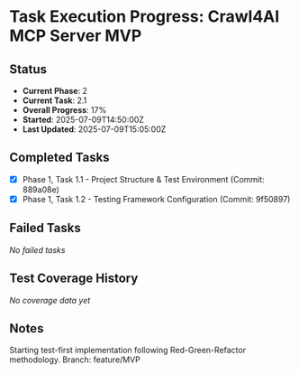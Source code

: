 # Task Execution Progress: Crawl4AI MCP Server MVP

## Status
- **Current Phase**: 2
- **Current Task**: 2.1
- **Overall Progress**: 17%
- **Started**: 2025-07-09T14:50:00Z
- **Last Updated**: 2025-07-09T15:05:00Z

## Completed Tasks
- [x] Phase 1, Task 1.1 - Project Structure & Test Environment (Commit: 889a08e)
- [x] Phase 1, Task 1.2 - Testing Framework Configuration (Commit: 9f50897)

## Failed Tasks
_No failed tasks_

## Test Coverage History
_No coverage data yet_

## Notes
Starting test-first implementation following Red-Green-Refactor methodology.
Branch: feature/MVP